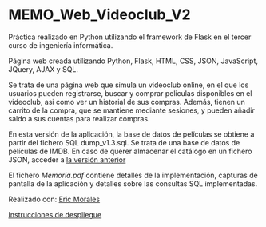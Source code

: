 # MEMO_Web_Videoclub_V2

Práctica realizado en Python utilizando el framework de Flask en el tercer curso de ingeniería informática.

Página web creada utilizando Python, Flask, HTML, CSS, JSON, JavaScript, JQuery, AJAX y SQL.

Se trata de una página web que simula un videoclub online, en el que los usuarios pueden registrarse, buscar y comprar peliculas disponibles en el videoclub, asi como ver un historial de sus compras. Además, tienen un carrito de la compra, que se mantiene mediante sesiones, y pueden añadir saldo a sus cuentas para realizar compras.

En esta versión de la aplicación, la base de datos de películas se obtiene a partir del fichero SQL dump_v1.3.sql. Se trata de una base de datos de películas de IMDB. En caso de querer almacenar el catálogo en un fichero JSON, acceder a [la versión anterior](https://github.com/Andresmena99/MEMO_Web_Videoclub_V1)

El fichero *Memoria.pdf* contiene detalles de la implementación, capturas de pantalla de la aplicación y detalles sobre las consultas SQL implementadas.

Realizado con: [Eric Morales](https://github.com/Erichgh)

[Instrucciones de despliegue](https://github.com/Andresmena99/MEMO_Web_Videoclub_V2/wiki)
